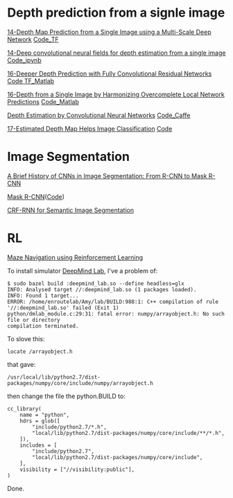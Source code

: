 
# Depth prediction from a signle image
[14-Depth Map Prediction from a Single Image using a Multi-Scale Deep Network](https://arxiv.org/abs/1406.2283) [Code_TF](https://github.com/MasazI/cnn_depth_tensorflow)

[14-Deep convolutional neural fields for depth estimation from a single image](https://arxiv.org/abs/1411.6387) [Code_ipynb](https://github.com/asousa/DepthPrediction)

[16-Deeper Depth Prediction with Fully Convolutional Residual Networks](https://arxiv.org/abs/1606.00373) [Code TF_Matlab](https://github.com/iro-cp/FCRN-DepthPrediction)

[16-Depth from a Single Image by Harmonizing Overcomplete Local Network Predictions](https://arxiv.org/abs/1605.07081) [Code_Matlab](https://github.com/ayanc/mdepth)

[Depth Estimation by Convolutional Neural Networks](http://www.fit.vutbr.cz/study/DP/DP.php?id=18852&file=t) [Code_Caffe](https://github.com/janivanecky/Depth-Estimation)

[17-Estimated Depth Map Helps Image Classification](https://arxiv.org/abs/1709.07077) [Code](https://github.com/yihui-he/Estimated-Depth-Map-Helps-Image-Classification)


# Image Segmentation
[A Brief History of CNNs in Image Segmentation: From R-CNN to Mask R-CNN](https://blog.athelas.com/a-brief-history-of-cnns-in-image-segmentation-from-r-cnn-to-mask-r-cnn-34ea83205de4)

[Mask R-CNN](https://arxiv.org/abs/1703.06870)([Code](https://github.com/CharlesShang/FastMaskRCNN))

[CRF-RNN for Semantic Image Segmentation](https://github.com/torrvision/crfasrnn)


# RL
[Maze Navigation using Reinforcement Learning](https://github.com/tgangwani/GA3C-DeepNavigation)

To install simulator [DeepMind Lab](https://github.com/deepmind/lab/blob/master/docs/build.md), I've a problem of:
```
$ sudo bazel build :deepmind_lab.so --define headless=glx
INFO: Analysed target //:deepmind_lab.so (1 packages loaded).
INFO: Found 1 target...
ERROR: /home/enroutelab/Amy/lab/BUILD:988:1: C++ compilation of rule '//:deepmind_lab.so' failed (Exit 1)
python/dmlab_module.c:29:31: fatal error: numpy/arrayobject.h: No such file or directory
compilation terminated.
```
To slove this:
```
locate /arrayobject.h
```
that gave:
```
/usr/local/lib/python2.7/dist-packages/numpy/core/include/numpy/arrayobject.h
```
then change the file the python.BUILD to:
```
cc_library(
    name = "python",
    hdrs = glob([
        "include/python2.7/*.h",
        "local/lib/python2.7/dist-packages/numpy/core/include/**/*.h",
    ]),
    includes = [
        "include/python2.7",
        "local/lib/python2.7/dist-packages/numpy/core/include",
    ],
    visibility = ["//visibility:public"],
)
```
Done.
